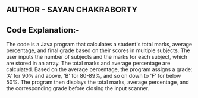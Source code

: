 ## AUTHOR - SAYAN CHAKRABORTY

## Code Explanation:-
The code is a Java program that calculates a student's total marks, average 
percentage, and final grade based on their scores in multiple subjects. 
The user inputs the number of subjects and the marks for each subject,
which are stored in an array. The total marks and average percentage are 
calculated. Based on the average percentage, the program assigns a grade:
'A' for 90% and above, 'B' for 80-89%, and so on down to 'F' for below 50%. 
The program then displays the total marks, average percentage, and the corresponding
grade before closing the input scanner.
